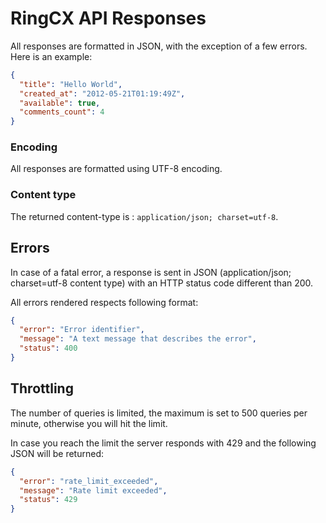 # RingCX API Responses

All responses are formatted in JSON, with the exception of a few errors. Here is an example:

```json
{
  "title": "Hello World",
  "created_at": "2012-05-21T01:19:49Z",
  "available": true,
  "comments_count": 4
}
```

### Encoding

All responses are formatted using UTF-8 encoding.

### Content type

The returned content-type is : `application/json; charset=utf-8`.

## Errors

In case of a fatal error, a response is sent in JSON (application/json; charset=utf-8 content type) with an HTTP status code different than 200.

All errors rendered respects following format:

```json
{
  "error": "Error identifier",
  "message": "A text message that describes the error",
  "status": 400
}
```

## Throttling

The number of queries is limited, the maximum is set to 500 queries per minute, otherwise you will hit the limit.

In case you reach the limit the server responds with 429 and the following JSON will be returned:

```json
{
  "error": "rate_limit_exceeded",
  "message": "Rate limit exceeded",
  "status": 429
}
```

